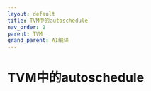 ```yaml
---
layout: default
title: TVM中的autoschedule
nav_order: 2
parent: TVM
grand_parent: AI编译
---
```


# TVM中的autoschedule